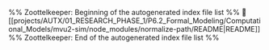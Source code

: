 %% Zoottelkeeper: Beginning of the autogenerated index file list  %%
📄 [[projects/AUTX/01_RESEARCH_PHASE_1/P6.2_Formal_Modeling/Computational_Models/mvu2-sim/node_modules/normalize-path/README|README]]
%% Zoottelkeeper: End of the autogenerated index file list  %%
